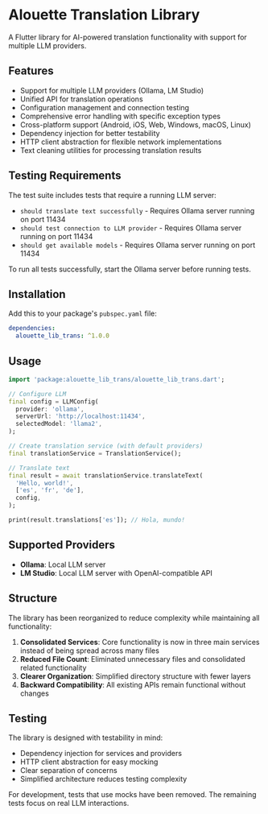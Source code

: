# Alouette Translation Library

A Flutter library for AI-powered translation functionality with support for multiple LLM providers.

## Features

- Support for multiple LLM providers (Ollama, LM Studio)
- Unified API for translation operations
- Configuration management and connection testing
- Comprehensive error handling with specific exception types
- Cross-platform support (Android, iOS, Web, Windows, macOS, Linux)
- Dependency injection for better testability
- HTTP client abstraction for flexible network implementations
- Text cleaning utilities for processing translation results

## Testing Requirements

The test suite includes tests that require a running LLM server:

- `should translate text successfully` - Requires Ollama server running on port 11434
- `should test connection to LLM provider` - Requires Ollama server running on port 11434
- `should get available models` - Requires Ollama server running on port 11434

To run all tests successfully, start the Ollama server before running tests.

## Installation

Add this to your package's `pubspec.yaml` file:

```yaml
dependencies:
  alouette_lib_trans: ^1.0.0
```

## Usage

```dart
import 'package:alouette_lib_trans/alouette_lib_trans.dart';

// Configure LLM
final config = LLMConfig(
  provider: 'ollama',
  serverUrl: 'http://localhost:11434',
  selectedModel: 'llama2',
);

// Create translation service (with default providers)
final translationService = TranslationService();

// Translate text
final result = await translationService.translateText(
  'Hello, world!',
  ['es', 'fr', 'de'],
  config,
);

print(result.translations['es']); // Hola, mundo!
```

## Supported Providers

- **Ollama**: Local LLM server
- **LM Studio**: Local LLM server with OpenAI-compatible API

## Structure

The library has been reorganized to reduce complexity while maintaining all functionality:

1. **Consolidated Services**: Core functionality is now in three main services instead of being spread across many files
2. **Reduced File Count**: Eliminated unnecessary files and consolidated related functionality
3. **Clearer Organization**: Simplified directory structure with fewer layers
4. **Backward Compatibility**: All existing APIs remain functional without changes

## Testing

The library is designed with testability in mind:

- Dependency injection for services and providers
- HTTP client abstraction for easy mocking
- Clear separation of concerns
- Simplified architecture reduces testing complexity

For development, tests that use mocks have been removed. The remaining tests focus on real LLM interactions.
